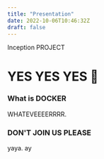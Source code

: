 ```yaml
---
title: "Presentation"
date: 2022-10-06T10:46:32Z
draft: false
---
```


Inception PROJECT

# YES YES YES 🐋

### What is **DOCKER**

WHATEVEEEERRRR.

### DON'T JOIN US PLEASE

yaya. ay